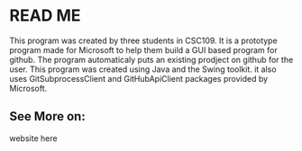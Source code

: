 # READ ME 
This program was created by three students in CSC109. It is a prototype program made for Microsoft to help them build a GUI based program for github. The program automaticaly puts an existing prodject on github for the user. This program was created using Java and the Swing toolkit. it also uses GitSubprocessClient and GitHubApiClient packages provided by Microsoft. 

## See More on:
website here
